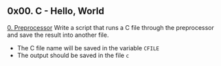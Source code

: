 ## 0x00. C - Hello, World
[0. Preprocessor]() Write a script that runs a C file through the preprocessor and save the result into another file.      
* The C file name will be saved in the variable `CFILE`      
* The output should be saved in the file `c`      


